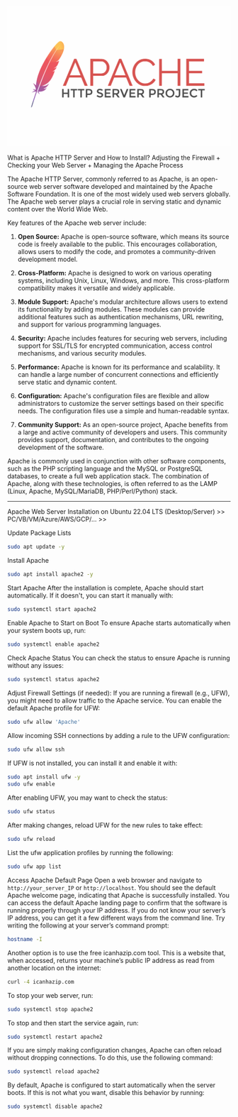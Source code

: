 ![Alt text](image.png)


What is Apache HTTP Server and How to Install? Adjusting the Firewall + Checking your Web Server + Managing the Apache Process

The Apache HTTP Server, commonly referred to as Apache, is an open-source web server software developed and maintained by the Apache Software Foundation. It is one of the most widely used web servers globally. The Apache web server plays a crucial role in serving static and dynamic content over the World Wide Web.

Key features of the Apache web server include:

1. **Open Source:** Apache is open-source software, which means its source code is freely available to the public. This encourages collaboration, allows users to modify the code, and promotes a community-driven development model.

2. **Cross-Platform:** Apache is designed to work on various operating systems, including Unix, Linux, Windows, and more. This cross-platform compatibility makes it versatile and widely applicable.

3. **Module Support:** Apache's modular architecture allows users to extend its functionality by adding modules. These modules can provide additional features such as authentication mechanisms, URL rewriting, and support for various programming languages.

4. **Security:** Apache includes features for securing web servers, including support for SSL/TLS for encrypted communication, access control mechanisms, and various security modules.

5. **Performance:** Apache is known for its performance and scalability. It can handle a large number of concurrent connections and efficiently serve static and dynamic content.

6. **Configuration:** Apache's configuration files are flexible and allow administrators to customize the server settings based on their specific needs. The configuration files use a simple and human-readable syntax.

7. **Community Support:** As an open-source project, Apache benefits from a large and active community of developers and users. This community provides support, documentation, and contributes to the ongoing development of the software.

Apache is commonly used in conjunction with other software components, such as the PHP scripting language and the MySQL or PostgreSQL databases, to create a full web application stack. The combination of Apache, along with these technologies, is often referred to as the LAMP (Linux, Apache, MySQL/MariaDB, PHP/Perl/Python) stack.


**********
Apache Web Server Installation on Ubuntu 22.04 LTS (Desktop/Server) >> PC/VB/VM/Azure/AWS/GCP/... >>

Update Package Lists
```bash
sudo apt update -y
```

Install Apache
```bash
sudo apt install apache2 -y
```

Start Apache
After the installation is complete, Apache should start automatically. If it doesn't, you can start it manually with:
```bash
sudo systemctl start apache2
```

Enable Apache to Start on Boot
To ensure Apache starts automatically when your system boots up, run:
```bash
sudo systemctl enable apache2
```

Check Apache Status
You can check the status to ensure Apache is running without any issues:
```bash
sudo systemctl status apache2
```

Adjust Firewall Settings (if needed):
If you are running a firewall (e.g., UFW), you might need to allow traffic to the Apache service. You can enable the default Apache profile for UFW:
```bash
sudo ufw allow 'Apache'
```

Allow incoming SSH connections by adding a rule to the UFW configuration:
```bash
sudo ufw allow ssh
```

If UFW is not installed, you can install it and enable it with:
```bash
sudo apt install ufw -y
sudo ufw enable
```

After enabling UFW, you may want to check the status:
```bash
sudo ufw status
```

After making changes, reload UFW for the new rules to take effect:
```bash
sudo ufw reload
```
      
List the ufw application profiles by running the following:
```bash
sudo ufw app list
```

Access Apache Default Page
Open a web browser and navigate to `http://your_server_IP` or `http://localhost`. You should see the default Apache welcome page, indicating that Apache is successfully installed.
You can access the default Apache landing page to confirm that the software is running properly through your IP address. If you do not know your server’s IP address, you can get it a few different ways from the command line.
Try writing the following at your server’s command prompt:
```bash
hostname -I
```

Another option is to use the free icanhazip.com tool. This is a website that, when accessed, returns your machine’s public IP address as read from another location on the internet:
```bash
curl -4 icanhazip.com
```

To stop your web server, run:
```bash
sudo systemctl stop apache2
```

To stop and then start the service again, run:
```bash
sudo systemctl restart apache2
```

If you are simply making configuration changes, Apache can often reload without dropping connections. To do this, use the following command:
```bash
sudo systemctl reload apache2
```

By default, Apache is configured to start automatically when the server boots. If this is not what you want, disable this behavior by running:
```bash
sudo systemctl disable apache2
```
